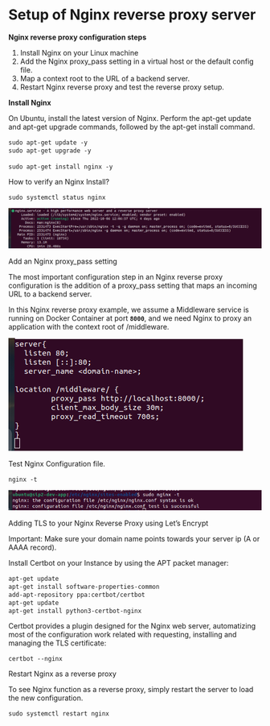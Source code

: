 # Setup of Nginx reverse proxy server


**Nginx reverse proxy configuration steps**

1. Install Nginx on your Linux machine
2. Add the Nginx proxy_pass setting in a virtual host or the default config file.
3. Map a context root to the URL of a backend server.
4. Restart Nginx reverse proxy and test the reverse proxy setup.


**Install Nginx**

On Ubuntu, install the latest version of Nginx. Perform the apt-get update and apt-get upgrade commands, followed by the apt-get install command.

```
sudo apt-get update -y
sudo apt-get upgrade -y

sudo apt-get install nginx -y
```

How to verify an Nginx Install?

```
sudo systemctl status nginx
```
![nginx](../../static/Nginx/img1.png)

Add an Nginx proxy_pass setting

The most important configuration step in an Nginx reverse proxy configuration is the addition of a proxy_pass setting that maps an incoming URL to a backend server.

In this Nginx reverse proxy example, we assume a Middleware service is running on Docker Container at port **`8000`**, and we need Nginx to proxy an application with the context root of /middleware.

![nginx](../../static/Nginx/img2.png)


Test Nginx Configuration file.
```
nginx -t
```
![nginx](../../static/Nginx/img3.png)

Adding TLS to your Nginx Reverse Proxy using Let’s Encrypt

Important: Make sure your domain name points towards your server ip (A or AAAA record).



Install Certbot on your Instance by using the APT packet manager:

```
apt-get update
apt-get install software-properties-common
add-apt-repository ppa:certbot/certbot
apt-get update
apt-get install python3-certbot-nginx
```

Certbot provides a plugin designed for the Nginx web server, automatizing most of the configuration work related with requesting, installing and managing the TLS certificate:

```
certbot --nginx
```

Restart Nginx as a reverse proxy

To see Nginx function as a reverse proxy, simply restart the server to load the new configuration.

```
sudo systemctl restart nginx
```


